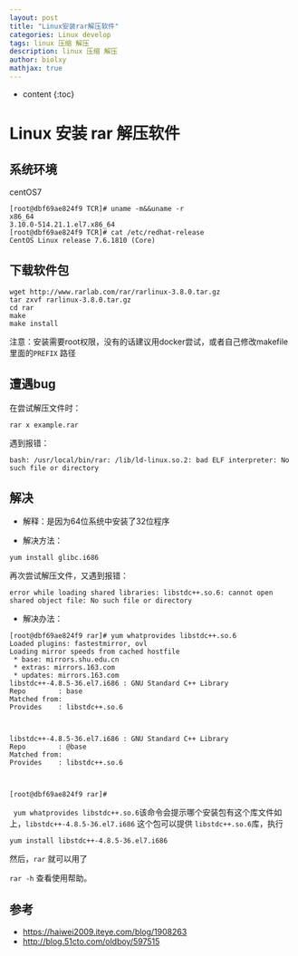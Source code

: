 ```yaml
---
layout: post
title: "Linux安装rar解压软件"
categories: Linux develop
tags: linux 压缩 解压
description: linux 压缩 解压
author: biolxy
mathjax: true
---
```


* content
{:toc}






# Linux 安装 rar 解压软件

## 系统环境

centOS7

```shell
[root@dbf69ae824f9 TCR]# uname -m&&uname -r
x86_64
3.10.0-514.21.1.el7.x86_64
[root@dbf69ae824f9 TCR]# cat /etc/redhat-release
CentOS Linux release 7.6.1810 (Core)
```

## 下载软件包

```shell
wget http://www.rarlab.com/rar/rarlinux-3.8.0.tar.gz
tar zxvf rarlinux-3.8.0.tar.gz
cd rar
make
make install 
```

注意：安装需要root权限，没有的话建议用docker尝试，或者自己修改makefile里面的`PREFIX` 路径

## 遭遇bug

在尝试解压文件时：

```shell
rar x example.rar 
```

遇到报错：

```shell
bash: /usr/local/bin/rar: /lib/ld-linux.so.2: bad ELF interpreter: No such file or directory
```

## 解决

- 解释：是因为64位系统中安装了32位程序

- 解决方法：

```shell
yum install glibc.i686
```

再次尝试解压文件，又遇到报错：

```shell
error while loading shared libraries: libstdc++.so.6: cannot open shared object file: No such file or directory
```

- 解决办法：

```shell
[root@dbf69ae824f9 rar]# yum whatprovides libstdc++.so.6
Loaded plugins: fastestmirror, ovl
Loading mirror speeds from cached hostfile
 * base: mirrors.shu.edu.cn
 * extras: mirrors.163.com
 * updates: mirrors.163.com
libstdc++-4.8.5-36.el7.i686 : GNU Standard C++ Library
Repo        : base
Matched from:
Provides    : libstdc++.so.6



libstdc++-4.8.5-36.el7.i686 : GNU Standard C++ Library
Repo        : @base
Matched from:
Provides    : libstdc++.so.6



[root@dbf69ae824f9 rar]#
```

` yum whatprovides libstdc++.so.6`该命令会提示哪个安装包有这个库文件如上，`libstdc++-4.8.5-36.el7.i686` 这个包可以提供 `libstdc++.so.6`库，执行

```shell
yum install libstdc++-4.8.5-36.el7.i686
```

然后，`rar` 就可以用了

`rar -h` 查看使用帮助。

## 参考

- https://haiwei2009.iteye.com/blog/1908263
- http://blog.51cto.com/oldboy/597515